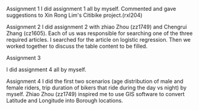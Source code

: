 Assignment 1
I did assignment 1 all by myself. Commented and gave suggestions to Xin Rong Lim's Citibike project.(rxl204)

Assignment 2
I did assignment 2 with zhiao Zhou (zz1749) and Chengrui Zhang (cz1605). Each of us was responsible for searching one of the three required articles. I searched for the article on logistic regression. Then we worked together to discuss the table content to be filled. 

Assignment 3

I did assignment 4 all by myself.

Assignment 4
I did the first two scenarios (age distribution of male and female riders, trip duration of bikers that ride during the day vs night) by myself. Zhiao Zhou (zz1749) inspired me to use GIS software to convert Latitude and Longitude into Borough locations. 